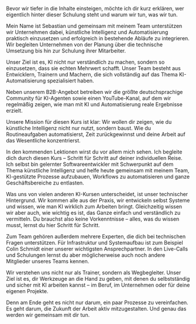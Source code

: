 Bevor wir tiefer in die Inhalte einsteigen, möchte ich dir kurz erklären, wer eigentlich hinter dieser Schulung steht und warum wir tun, was wir tun.

Mein Name ist Sebastian und gemeinsam mit meinem Team unterstützen wir Unternehmen dabei, künstliche Intelligenz und Automatisierung praktisch einzusetzen und erfolgreich in bestehende Abläufe zu integrieren.
Wir begleiten Unternehmen von der Planung über die technische Umsetzung bis hin zur Schulung ihrer Mitarbeiter.

Unser Ziel ist es, KI nicht nur verständlich zu machen, sondern so einzusetzen, dass sie echten Mehrwert schafft.
Unser Team besteht aus Entwicklern, Trainern und Machern, die sich vollständig auf das Thema KI-Automatisierung spezialisiert haben.

Neben unserem B2B-Angebot betreiben wir die größte deutschsprachige Community für KI-Agenten sowie einen YouTube-Kanal, auf dem wir regelmäßig zeigen, wie man mit KI und Automatisierung reale Ergebnisse erzielt.

Unsere Mission für diesen Kurs ist klar:
Wir wollen dir zeigen, wie du künstliche Intelligenz nicht nur nutzt, sondern baust.
Wie du Routineaufgaben automatisierst, Zeit zurückgewinnst und deine Arbeit auf das Wesentliche konzentrierst.

In den kommenden Lektionen wirst du vor allem mich sehen.
Ich begleite dich durch diesen Kurs – Schritt für Schritt auf deiner individuellen Reise.
Ich selbst bin gelernter Softwareentwickler mit Schwerpunkt auf dem Thema künstliche Intelligenz und helfe heute gemeinsam mit meinem Team, KI-gestützte Prozesse aufzubauen, Workflows zu automatisieren und ganze Geschäftsbereiche zu entlasten.

Was uns von vielen anderen KI-Kursen unterscheidet, ist unser technischer Hintergrund.
Wir kommen alle aus der Praxis, wir entwickeln selbst Systeme und wissen, wie man KI wirklich zum Arbeiten bringt.
Gleichzeitig wissen wir aber auch, wie wichtig es ist, das Ganze einfach und verständlich zu vermitteln.
Du brauchst also keine Vorkenntnisse – alles, was du wissen musst, lernst du hier Schritt für Schritt.

Zum Team gehören außerdem mehrere Experten, die dich bei technischen Fragen unterstützen.
Für Infrastruktur und Systemaufbau ist zum Beispiel Colin Schmidt einer unserer wichtigsten Ansprechpartner.
In den Live-Calls und Schulungen lernst du aber möglicherweise auch noch andere Mitglieder unseres Teams kennen.

Wir verstehen uns nicht nur als Trainer, sondern als Wegbegleiter.
Unser Ziel ist es, dir Werkzeuge an die Hand zu geben, mit denen du selbstständig und sicher mit KI arbeiten kannst – im Beruf, im Unternehmen oder für deine eigenen Projekte.

Denn am Ende geht es nicht nur darum, ein paar Prozesse zu vereinfachen.
Es geht darum, die Zukunft der Arbeit aktiv mitzugestalten.
Und genau das werden wir gemeinsam mit dir tun.
